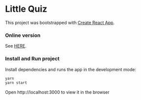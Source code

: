 # Little Quiz

This project was bootstrapped with [Create React App](https://github.com/facebookincubator/create-react-app).

### Online version

See [HERE](https://quiz-bcfymnoitd.now.sh/).

### Install and Run project

Install dependencies and runs the app in the development mode:

```sh
yarn
yarn start
```

Open http://localhost:3000 to view it in the browser
